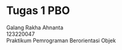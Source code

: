 # Tugas 1 PBO

Galang Rakha Ahnanta <br />
123220047 <br />
Praktikum Pemrograman Berorientasi Objek
